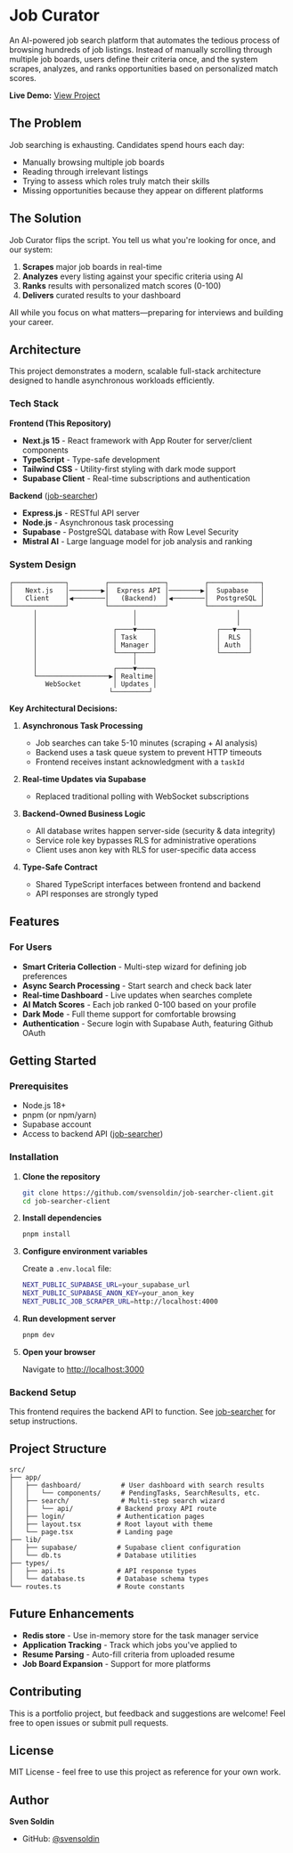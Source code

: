 # Job Curator

An AI-powered job search platform that automates the tedious process of browsing hundreds of job listings. Instead of manually scrolling through multiple job boards, users define their criteria once, and the system scrapes, analyzes, and ranks opportunities based on personalized match scores.

**Live Demo:** [View Project](https://github.com/svensoldin/job-searcher-client)

## The Problem

Job searching is exhausting. Candidates spend hours each day:

- Manually browsing multiple job boards
- Reading through irrelevant listings
- Trying to assess which roles truly match their skills
- Missing opportunities because they appear on different platforms

## The Solution

Job Curator flips the script. You tell us what you're looking for once, and our system:

1. **Scrapes** major job boards in real-time
2. **Analyzes** every listing against your specific criteria using AI
3. **Ranks** results with personalized match scores (0-100)
4. **Delivers** curated results to your dashboard

All while you focus on what matters—preparing for interviews and building your career.

## Architecture

This project demonstrates a modern, scalable full-stack architecture designed to handle asynchronous workloads efficiently.

### Tech Stack

**Frontend (This Repository)**

- **Next.js 15** - React framework with App Router for server/client components
- **TypeScript** - Type-safe development
- **Tailwind CSS** - Utility-first styling with dark mode support
- **Supabase Client** - Real-time subscriptions and authentication

**Backend** ([job-searcher](https://github.com/svensoldin/job-searcher))

- **Express.js** - RESTful API server
- **Node.js** - Asynchronous task processing
- **Supabase** - PostgreSQL database with Row Level Security
- **Mistral AI** - Large language model for job analysis and ranking

### System Design

```
┌─────────────┐         ┌──────────────┐         ┌─────────────┐
│   Next.js   │────────▶│  Express API │────────▶│  Supabase   │
│   Client    │◀────────│   (Backend)  │◀────────│  PostgreSQL │
└─────────────┘         └──────────────┘         └─────────────┘
      │                        │                         │
      │                        │                         │
      │                   ┌────▼────┐               ┌───▼───┐
      │                   │ Task    │               │  RLS  │
      │                   │ Manager │               │ Auth  │
      │                   └────┬────┘               └───────┘
      │                        │
      │                   ┌────▼────┐
      └──────────────────▶│ Realtime│
         WebSocket        │ Updates │
                         └─────────┘
```

**Key Architectural Decisions:**

1. **Asynchronous Task Processing**

   - Job searches can take 5-10 minutes (scraping + AI analysis)
   - Backend uses a task queue system to prevent HTTP timeouts
   - Frontend receives instant acknowledgment with a `taskId`

2. **Real-time Updates via Supabase**

   - Replaced traditional polling with WebSocket subscriptions

3. **Backend-Owned Business Logic**

   - All database writes happen server-side (security & data integrity)
   - Service role key bypasses RLS for administrative operations
   - Client uses anon key with RLS for user-specific data access

4. **Type-Safe Contract**
   - Shared TypeScript interfaces between frontend and backend
   - API responses are strongly typed

## Features

### For Users

- **Smart Criteria Collection** - Multi-step wizard for defining job preferences
- **Async Search Processing** - Start search and check back later
- **Real-time Dashboard** - Live updates when searches complete
- **AI Match Scores** - Each job ranked 0-100 based on your profile
- **Dark Mode** - Full theme support for comfortable browsing
- **Authentication** - Secure login with Supabase Auth, featuring Github OAuth

## Getting Started

### Prerequisites

- Node.js 18+
- pnpm (or npm/yarn)
- Supabase account
- Access to backend API ([job-searcher](https://github.com/svensoldin/job-searcher))

### Installation

1. **Clone the repository**

   ```bash
   git clone https://github.com/svensoldin/job-searcher-client.git
   cd job-searcher-client
   ```

2. **Install dependencies**

   ```bash
   pnpm install
   ```

3. **Configure environment variables**

   Create a `.env.local` file:

   ```bash
   NEXT_PUBLIC_SUPABASE_URL=your_supabase_url
   NEXT_PUBLIC_SUPABASE_ANON_KEY=your_anon_key
   NEXT_PUBLIC_JOB_SCRAPER_URL=http://localhost:4000
   ```

4. **Run development server**

   ```bash
   pnpm dev
   ```

5. **Open your browser**

   Navigate to [http://localhost:3000](http://localhost:3000)

### Backend Setup

This frontend requires the backend API to function. See [job-searcher](https://github.com/svensoldin/job-searcher) for setup instructions.

## Project Structure

```
src/
├── app/
│   ├── dashboard/          # User dashboard with search results
│   │   └── components/     # PendingTasks, SearchResults, etc.
│   ├── search/             # Multi-step search wizard
│   │   └── api/           # Backend proxy API route
│   ├── login/             # Authentication pages
│   ├── layout.tsx         # Root layout with theme
│   └── page.tsx           # Landing page
├── lib/
│   ├── supabase/          # Supabase client configuration
│   └── db.ts              # Database utilities
├── types/
│   ├── api.ts             # API response types
│   └── database.ts        # Database schema types
└── routes.ts              # Route constants
```

## Future Enhancements

- **Redis store** - Use in-memory store for the task manager service
- **Application Tracking** - Track which jobs you've applied to
- **Resume Parsing** - Auto-fill criteria from uploaded resume
- **Job Board Expansion** - Support for more platforms

## Contributing

This is a portfolio project, but feedback and suggestions are welcome! Feel free to open issues or submit pull requests.

## License

MIT License - feel free to use this project as reference for your own work.

## Author

**Sven Soldin**

- GitHub: [@svensoldin](https://github.com/svensoldin)
